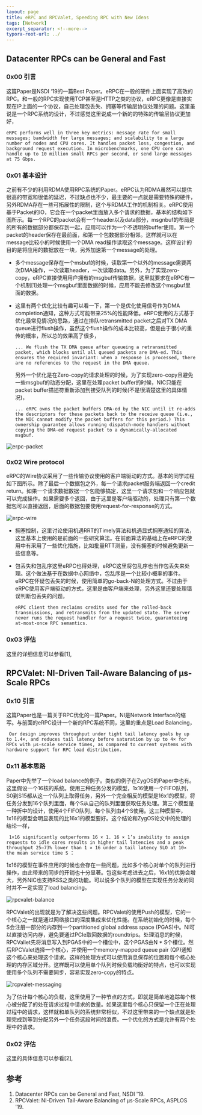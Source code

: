 ```yaml
---
layout: page
title: eRPC and RPCValet, Speeding RPC with New Ideas
tags: [Network]
excerpt_separator: <!--more-->
typora-root-url: ../
---
```


## Datacenter RPCs can be General and Fast

### 0x00 引言

  这篇Paper是NSDI ‘19的一篇Best Paper。eRPC在一般的硬件上面实现了高效的RPC。和一般的RPC实现使用TCP甚至是HTTP之类的协议，eRPC更像是直接实现在IP上面的一个协议，自己处理包丢失、拥塞等传输层协议处理的问题。这里虽说是一个RPC系统的设计，不过感觉这里说成一个新的的特殊的传输层协议更加好，

```
eRPC performs well in three key metrics: message rate for small messages; bandwidth for large messages; and scalability to a large number of nodes and CPU cores. It handles packet loss, congestion, and background request execution. In microbenchmarks, one CPU core can handle up to 10 million small RPCs per second, or send large messages at 75 Gbps.
```

### 0x01 基本设计

  之前有不少的利用RDMA使用RPC系统的Paper。eRPC认为RDMA虽然可以提供很高的带宽和很低的延迟，不过缺点也不少，最主要的一点就是需要特殊的硬件，另外RDMA存在一些可拓展性的限制，这个与RDMA工作的机制相关。eRPC使用基于Packet的IO，它会在一个packet里面放入多个请求的数据，基本的结构如下图所示。每一个RPC的packet会有一个header以及data部分，msgnbuf的布局是的所有的数据部分都保存到一起，应用可以作为一个不透明的buffer使用。第一个packet的header保存在最前面，和第一个包数据部分相邻。这样就可以在message比较小的时候使用一个DMA read操作读取这个message。这样设计的目的是将应用的数据放在一块，另外加速第一个message的处理。

* 多个message保存在一个msbuf的时候，读取第一个以外的message需要两次DMA操作，一次读取header，一次读取data。另外，为了实现zero-copy，eRPC直接使用用户拥有的msgbuf传输数据，这里就要求在eRPC有一个机制[1]处理一个msgbuf里面数据的时候，应用不能去修改这个msgbuf里面的数据。

* 这里有两个优化比较有趣可以看一下，第一个是优化使用信号作为DMA completion通知，这种方式可能带来25%的性能降低。eRPC使用的方式基于优化最常见情况的思路，通过在排队retransmitted packet之后对TX DMA queue进行flush操作，虽然这个flush操作的成本比较高，但是由于很小的重传的概率，所以总的效果高了很多，

  ```
  ... We flush the TX DMA queue after queueing a retransmitted packet, which blocks until all queued packets are DMA-ed. This ensures the required invariant: when a response is processed, there are no references to the request in the DMA queue. 
  ```

  另外一个优化是在Zero-copy的请求处理的时候，为了实现zero-copy且避免一些msgbuf的动态分配，这里在处理packet buffer的时候，NIC只能在packet buffer描述符重新添加到接受队列的时候(不是很清楚这里的具体情况)，

  ```
  ... eRPC owns the packet buffers DMA-ed by the NIC until it re-adds the descriptors for these packets back to the receive queue (i.e., the NIC cannot modify the packet buffers for this period.) This ownership guarantee allows running dispatch-mode handlers without copying the DMA-ed request packet to a dynamically-allocated msgbuf. 
  ```

![erpc-packet](/assets/images/erpc-packet.png)

### 0x02 Wire protocol

  eRPC的Wire协议采用了一些传输协议使用的客户端驱动的方式。基本的同学过程如下图所示。除了最后一个数据包之外，每一个请求packet服务端返回一个credit return。如果一个请求数据数据一个包能够搞定，这里一个请求包和一个响应包就可以完成操作。如果需要多个返回，由于这里是客户端驱动的，处理只有第一个数据包可以直接返回，后面的数据包要使用request-for-response的方式。

![erpc-wire](/assets/images/erpc-wire.png)

* 拥塞控制，这里讨论使用机遇RRT的Timely算法和机遇显式拥塞通知的算法，这里基本上使用的是前面的一些研究算法。在前面算法的基础上在eRPC的使用中有采用了一些优化措施，比如批量RTT测量，没有拥塞的时候避免更新一些信息等。

* 包丢失和包乱序这里eRPC也得处理，eRPC这里将包乱序也当作包丢失来处理。这个做法基于在数据中心网络中，包乱序是一个比较小概率的事件。eRPC在怀疑包丢失的时候，使用简单的go-back-N的处理方式。不过由于eRPC使用客户端驱动的方式，这里是由客户端来处理，另外这里还要处理错误判断包丢失的问题，

  ```
  eRPC client then reclaims credits used for the rolled-back transmissions, and retransmits from the updated state. The server never runs the request handler for a request twice, guaranteeing at-most-once RPC semantics.
  ```

### 0x03  评估

  这里的详细信息可以参看[1],

## RPCValet: NI-Driven Tail-Aware Balancing of μs-Scale RPCs

### 0x10 引言

  这篇Paper也是一篇关于RPC优化的一篇Paper。NI是Network Interface的缩写。与前面的eRPC设计一个新的RPC系统不同，这里的重点是Load Balancing，

```
 Our design improves throughput under tight tail latency goals by up to 1.4×, and reduces tail latency before saturation by up to 4× for RPCs with μs-scale service times, as compared to current systems with hardware support for RPC load distribution.
```

### 0x11 基本思路

 Paper中先举了一个load balance的例子。类似的例子在ZygOS的Paper中也有。这里假设一个16核的系统。使用三种任务分发的模型，1x16使用一个FIFO队列，S0到S15都从这一个队列上取得任务，另外一个完全相反的模型是16x1的模型，将任务分发到16个队列里面，每个S从自己的队列里面获取任务处理。第三个模型是一种折中的设计，使用4个FIFO队列，每个队列由4个S使用。这三种模型中，1x16的模型会明显表现的比16x1的模型要好。这个结论和ZygOS论文中的处理的结论一样，

```
 1×16 significantly outperforms 16 × 1. 16 × 1’s inability to assign requests to idle cores results in higher tail latencies and a peak throughput 25–73% lower than 1 × 16 under a tail latency SLO at 10× the mean service time S ̄. 
```

1x16的模型在事件应用的时候也会存在一些问题，比如多个核心对单个的队列进行操作，由此带来的同步的开销也十分显著。包这些考虑进去之后，16x1的优势会增大，另外NIC也支持RSS之类的功能。可以说多个队列的模型在实现任务分发的同时并不一定实现了load balancing。

![rpcvalet-balance](/assets/images/rpcvalet-balance.png)

  RPCValet的出现就是为了解决这些问题。RPCValet的使用Push的模型，它的一个核心之一就是通过网络接口的深度集成来优化性能。在系统初始化的时候，每个S会注册一部分的内存到一个partitioned global address space (PGAS)中。NI可以直接访问内存，避免要通过PCIe取回数据的roundtrips。处理消息的时候，RPCValiet先将消息写入到PGAS中的一个槽位中，这个PGAS由N * S个槽位。然后RPCValet选择一个核心，并使用一个memory-mapped queue pair (QP)通知这个核心来处理这个请求。这样的处理方式可以使用消息保存的位置和每个核心处理的内存区域分开。这样既可以使用单个队列时候负载均衡好的特点，也可以实现使用多个队列不需要同步，容易实现zero-copy的特点。

![rcpvalet-messaging](/assets/images/rcpvalet-messaging.png)

  为了估计每个核心的负载，这里使用了一种节点的方式，即就是简单地追踪每个核心被分配了的处在请求过程中请求的数量。如果这里每个核心只保留一个正在处理过程中的请求，这样就和单队列的系统非常相似，不过这里带来的一个缺点就是处理完成到等到分配另外一个任务这段时间的浪费。一个优化的方式是允许有两个处理中的请求。

### 0x02 评估

  这里的具体信息可以参看[2],

## 参考

1. Datacenter RPCs can be General and Fast, NSDI '19.
2. RPCValet: NI-Driven Tail-Aware Balancing of μs-Scale RPCs, ASPLOS '19.